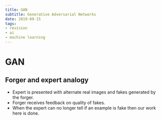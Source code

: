 ```yaml
---
title: GAN
subtitle: Generative Adversarial Networks
date: 2019-09-15
tags:
- revision
- ai
- machine learning
---
```


# GAN

## Forger and expert analogy
- Expert is presented with alternate real images and fakes generated by the forger.
- Forger receives feedback on quality of fakes.
- When the expert can no longer tell if an example is fake then our work here is done.
